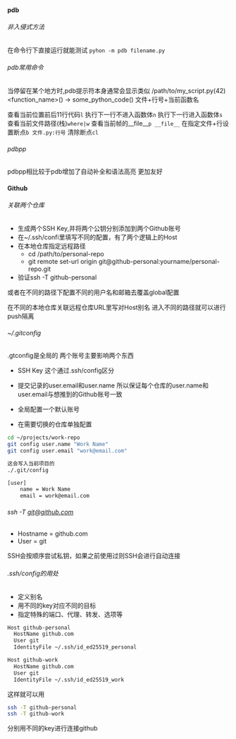 #### pdb
###### 非入侵式方法

在命令行下直接运行就能测试
`pyhon -m pdb filename.py`

###### pdb常用命令

当停留在某个地方时,pdb提示符本身通常会显示类似
	/path/to/my_script.py(42)<function_name>()
	-> some_python_code()
文件+行号+当前函数名

查看当前位置前后11行代码`l`
执行下一行不进入函数体`n`
执行下一行进入函数体`s`
查看当前文件路径(栈)`where|w`
查看当前帧的__file__`p __file__`
在指定文件+行设置断点`b 文件.py:行号`
清除断点`cl`

###### pdbpp
pdbpp相比较于pdb增加了自动补全和语法高亮
更加友好

#### Github

###### 关联两个仓库
- 生成两个SSH Key,并将两个公钥分别添加到两个Github账号
- 在~/.ssh/confi里填写不同的配置，有了两个逻辑上的Host
- 在本地仓库指定远程路径
	- cd /path/to/personal-repo
	- git remote set-url origin git@github-personal:yourname/personal-repo.git
- 验证ssh -T github-personal

或者在不同的路径下配置不同的用户名和邮箱去覆盖global配置

在不同的本地仓库关联远程仓库URL里写对Host别名
进入不同的路径就可以进行push隔离

###### ~/.gitconfig

.gtconfig是全局的
两个账号主要影响两个东西
- SSH Key 这个通过.ssh/config区分
- 提交记录的user.email和user.name
所以保证每个仓库的user.name和user.email与想推到的Github账号一致

- 全局配置一个默认账号
- 在需要切换的仓库单独配置

```bash
cd ~/projects/work-repo
git config user.name "Work Name"
git config user.email "work@email.com"

这会写入当前项目的
./.git/config

[user]
	name = Work Name
	email = work@email.com

```


###### ssh -T git@github.com
- Hostname = github.com
- User = git

SSH会按顺序尝试私钥，如果之前使用过则SSH会进行自动连接

###### .ssh/config的用处
- 定义别名
- 用不同的key对应不同的目标
- 指定特殊的端口、代理、转发、选项等
```bash
Host github-personal
  HostName github.com
  User git
  IdentityFile ~/.ssh/id_ed25519_personal

Host github-work
  HostName github.com
  User git
  IdentityFile ~/.ssh/id_ed25519_work

```
这样就可以用
```bash
ssh -T github-personal
ssh -T github-work
```
分别用不同的key进行连接github


